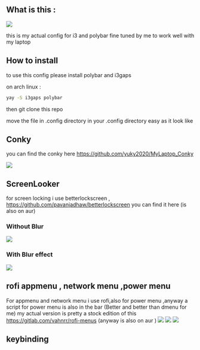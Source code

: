 ## What is this :

![](https://raw.githubusercontent.com/yuky2020/My-i3gaps-config-polybar/main/my%20unixp.png)

this is my actual config for i3 and polybar fine tuned by me to work well with my laptop 

## How to install

to use this config please install polybar and i3gaps

on arch linux :

```bash
yay -S i3gaps polybar
```

then git clone this repo 

move the file in .config directory in your .config directory easy as it look like 

## Conky 
you can find the conky here 
https://github.com/yuky2020/MyLaptop_Conky

![](https://raw.githubusercontent.com/yuky2020/My-i3gaps-config-polybar/main/see%20conky%20.png)


## ScreenLooker 
for screen locking i use betterlockscreen , 
https://github.com/pavanjadhaw/betterlockscreen you can find it here (is also on aur)

###  Without Blur
![](https://raw.githubusercontent.com/yuky2020/My-i3gaps-config-polybar/main/ScreenLocked%20.png)
### With  Blur effect
![](https://raw.githubusercontent.com/yuky2020/My-i3gaps-config-polybar/main/Screen%20locked%20blurred.png)


## rofi appmenu , network menu ,power menu
For appmenu and network menu i use rofi,also for power menu ,anyway a script for power menu is also in the bar (Better and better than dmenu for me) 
my actual version is pretty a stock edition of this https://gitlab.com/vahnrr/rofi-menus (anyway is also on aur )
![](https://raw.githubusercontent.com/yuky2020/My-i3gaps-config-polybar/main/rofi-appsmenu%20.png)
![](https://raw.githubusercontent.com/yuky2020/My-i3gaps-config-polybar/main/rofi%20network.png)
![](https://raw.githubusercontent.com/yuky2020/My-i3gaps-config-polybar/main/rofi%20power%20.png)



## keybinding

